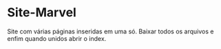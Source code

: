 # Site-Marvel
Site com várias páginas inseridas em uma só. Baixar todos os arquivos e enfim quando unidos abrir o index.
